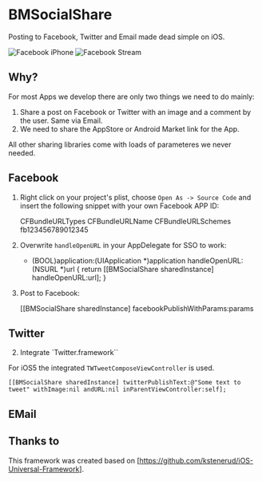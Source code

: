 BMSocialShare
=============

Posting to Facebook, Twitter and Email made dead simple on iOS.


![Facebook iPhone](https://github.com/blockhaus/BMSocialShare/raw/framework/images/facebook_iPhone.png)
![Facebook Stream](https://github.com/blockhaus/BMSocialShare/raw/framework/images/facebook_stream.png)


Why?
---

For most Apps we develop there are only two things we need to do mainly:
1. Share a post on Facebook or Twitter with an image and a comment by the user. Same via Email.
2. We need to share the AppStore or Android Market link for the App.

All other sharing libraries come with loads of parameteres we never needed.


Facebook
--------

1. Right click on your project's plist, choose `Open As -> Source Code` and insert the following snippet with your own Facebook APP ID:

    <key>CFBundleURLTypes</key>
    <array>
    <dict>
    <key>CFBundleURLName</key>
    <string></string>
    <key>CFBundleURLSchemes</key>
    <array>           
    <string>fb123456789012345</string>
    </array>
    </dict>
    </array>


1. Overwrite `handleOpenURL` in your AppDelegate for SSO to work:

    - (BOOL)application:(UIApplication *)application handleOpenURL:(NSURL *)url {
        return [[BMSocialShare sharedInstance] handleOpenURL:url];
    }

1. Post to Facebook:
    
    [[BMSocialShare sharedInstance] facebookPublishWithParams:params




Twitter
-------

2. Integrate `Twitter.framework``


For iOS5 the integrated `TWTweetComposeViewController` is used.

    [[BMSocialShare sharedInstance] twitterPublishText:@"Some text to tweet" withImage:nil andURL:nil inParentViewController:self];


EMail
-----



Thanks to
---------

This framework was created based on [https://github.com/kstenerud/iOS-Universal-Framework].

